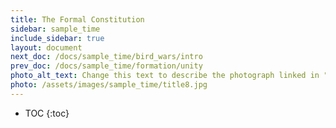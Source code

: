 ```yaml
---
title: The Formal Constitution
sidebar: sample_time
include_sidebar: true
layout: document
next_doc: /docs/sample_time/bird_wars/intro
prev_doc: /docs/sample_time/formation/unity
photo_alt_text: Change this text to describe the photograph linked in "photo".
photo: /assets/images/sample_time/title8.jpg
---
```


* TOC
{:toc}

